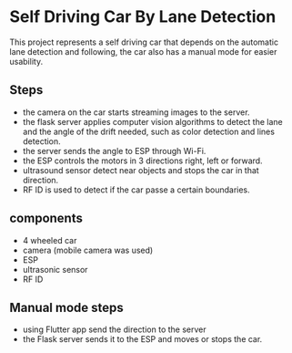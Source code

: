 # Self Driving Car By Lane Detection
This project represents a self driving car that depends on the automatic lane detection and following, the car also has a manual mode for easier usability.
## Steps

* the camera on the car starts streaming images to the server.
* the flask server applies computer vision algorithms to detect the lane and the angle of the drift needed, such as color detection and lines detection.
* the server sends the angle to ESP through Wi-Fi.
* the ESP controls the motors in 3 directions right, left or forward.
* ultrasound sensor detect near objects and stops the car in that direction.
* RF ID is used to detect if the car passe a certain boundaries.
## components
* 4 wheeled car
* camera (mobile camera was used)
* ESP 
* ultrasonic sensor 
* RF ID 
## Manual mode steps
* using Flutter app send the direction to the server
* the Flask server sends it to the ESP and moves or stops the car.

```images of the app , car, lanes, detected lanes